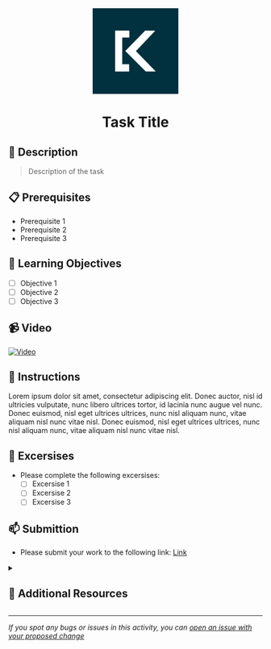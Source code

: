 <div align="center">
    <img src="logo.png" alt="Logo" width="170" height="170" align="center">
    <h1 align="center">Task Title</h3>
</div>

## 📝 Description
> Description of the task

## 📋 Prerequisites
- Prerequisite 1
- Prerequisite 2
- Prerequisite 3

## 🎯 Learning Objectives
- [ ] Objective 1
- [ ] Objective 2
- [ ] Objective 3

## 📹 Video
[![Video](https://img.youtube.com/vi/VIDEO_ID/0.jpg)][def]

## 🔧 Instructions
Lorem ipsum dolor sit amet, consectetur adipiscing elit. Donec auctor, nisl id ultricies vulputate, nunc libero ultrices tortor, id lacinia nunc augue vel nunc. Donec euismod, nisl eget ultrices ultrices, nunc nisl aliquam nunc, vitae aliquam nisl nunc vitae nisl. Donec euismod, nisl eget ultrices ultrices, nunc nisl aliquam nunc, vitae aliquam nisl nunc vitae nisl.

## 🚀 Excersises
- Please complete the following excersises:
    - [ ] Excersise 1
    - [ ] Excersise 2
    - [ ] Excersise 3

## 📫 Submittion
- Please submit your work to the following link: [Link](https://www.google.com)

<details>
<summary><h2>📌 Additional Resources</h2></summary>
<!-- create a thin horizontal line -->
<hr style="height:1px;border-width:0;color:gray;background-color:dark">
<i>
These are all optional, but if you're interested in exploring this topic further, here are some resources to help you. Any exploration here should be done outside program time.
</i>

<br>
<ul>
    <li><a href="https://www.google.com">Link 1</a></li>
    <li><a href="https://www.google.com">Link 2</a></li>
    <li><a href="https://www.google.com">Link 3</a></li>
</ul>
</details>

------

_If you spot any bugs or issues in this activity, you can [open an issue with your proposed change](google.com)_

[def]: https://www.youtube.com/watch?v=VIDEO_ID